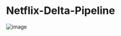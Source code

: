 # Netflix-Delta-Pipeline

![image](https://github.com/user-attachments/assets/82981dad-da4d-4b56-b2f9-b63ecfebab4b)

